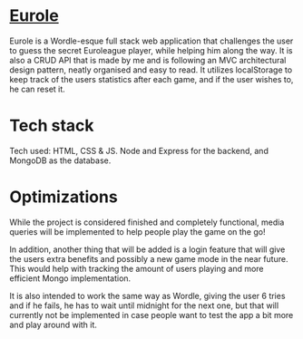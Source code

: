 # [Eurole](https://eurole.onrender.com/)

Eurole is a Wordle-esque full stack web application that challenges the user to guess the secret Euroleague player, while helping him along  the way.
It is also a CRUD API that is made by me and is following an MVC architectural design pattern, neatly organised and easy to read. 
It utilizes localStorage to keep track of the users statistics after each game, and if the user wishes to, he can reset it.


# Tech stack

Tech used: HTML, CSS & JS. Node and Express for the backend, and MongoDB as the database.

# Optimizations

While the project is considered finished and completely functional, media queries will be implemented to help people play the game on the go!

In addition, another thing that will be added is a login feature that will give the users extra benefits and possibly a new game mode in the near future. This would help with tracking the amount of users playing and more efficient Mongo implementation.

It is also intended to work the same way as Wordle, giving the user 6 tries and if he fails, he has to wait until midnight for the next one, but that will currently not be implemented in case people want to test the app a bit more and play around with it.

